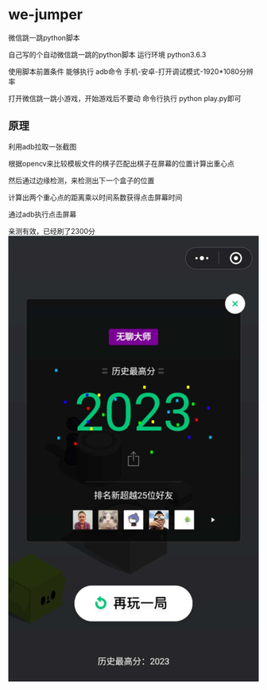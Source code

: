 # we-jumper
微信跳一跳python脚本

自己写的个自动微信跳一跳的python脚本
运行环境 python3.6.3

使用脚本前置条件
能够执行 adb命令
手机-安卓-打开调试模式-1920*1080分辨率

打开微信跳一跳小游戏，开始游戏后不要动
命令行执行 python play.py即可


## 原理
利用adb拉取一张截图

根据opencv来比较模板文件的棋子匹配出棋子在屏幕的位置计算出重心点

然后通过边缘检测，来检测出下一个盒子的位置

计算出两个重心点的距离乘以时间系数获得点击屏幕时间

通过adb执行点击屏幕



亲测有效，已经刷了2300分
![image](https://github.com/mejuneyy/we-jumper/blob/master/recoder.jpg?raw=true)
